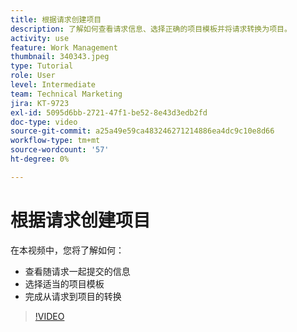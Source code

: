 ```yaml
---
title: 根据请求创建项目
description: 了解如何查看请求信息、选择正确的项目模板并将请求转换为项目。
activity: use
feature: Work Management
thumbnail: 340343.jpeg
type: Tutorial
role: User
level: Intermediate
team: Technical Marketing
jira: KT-9723
exl-id: 5095d6bb-2721-47f1-be52-8e43d3edb2fd
doc-type: video
source-git-commit: a25a49e59ca483246271214886ea4dc9c10e8d66
workflow-type: tm+mt
source-wordcount: '57'
ht-degree: 0%

---
```


# 根据请求创建项目

在本视频中，您将了解如何：

* 查看随请求一起提交的信息
* 选择适当的项目模板
* 完成从请求到项目的转换

>[!VIDEO](https://video.tv.adobe.com/v/340343/?quality=12&learn=on)
